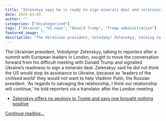```yaml
---
title: "Zelenskyy says he is ready to sign minerals deal and relations with US will continue – video"
date: 2025-03-03
author: ""
categories: ["Uncategorized"]
tags: ["Ukraine", "US news", "Donald Trump", "Trump administration"]
featured_image: ""
description: "The Ukrainian president, Volodymyr Zelenskyy, talking to reporters after a summit with European leaders in London, sought to move the conversation forward from ..."
---
```


The Ukrainian president, Volodymyr Zelenskyy, talking to reporters after a summit with European leaders in London, sought to move the conversation forward from his difficult meeting with Donald Trump and signalled Ukraine’s readiness to sign a minerals deal. Zelenskyy said he did not think the US would stop its assistance to Ukraine, because as 'leaders of the civilised world' they would not want to help Vladimir Putin, the Russian president. 'As regards to salvaging the relationship, I think our relationship will continue,' he told reporters via a translator after the London meeting

  * [Zelenskyy offers no apology to Trump and says row brought nothing positive](https://www.theguardian.com/world/2025/mar/02/zelenskyy-offers-no-apology-to-trump-as-he-says-row-brought-nothing-positive)


[Continue reading...](https://www.theguardian.com/world/video/2025/mar/03/zelensky-says-he-is-ready-to-sign-minerals-deal-and-relations-with-us-will-continue-video)
